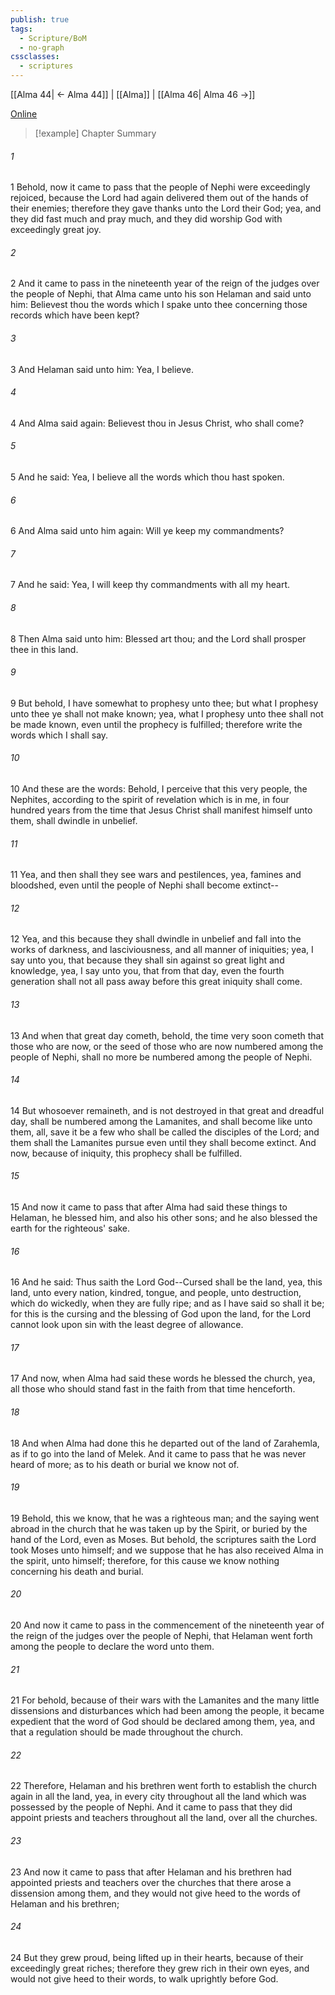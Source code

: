 ```yaml
---
publish: true
tags:
  - Scripture/BoM
  - no-graph
cssclasses:
  - scriptures
---
```

[[Alma 44| ← Alma 44]] | [[Alma]] | [[Alma 46| Alma 46 →]]

[Online](https://churchofjesuschrist.org/study/scriptures/bofm/alma/45?lang=eng)

>[!example] Chapter Summary
>
###### 1
1 Behold, now it came to pass that the people of Nephi were exceedingly rejoiced, because the Lord had again delivered them out of the hands of their enemies; therefore they gave thanks unto the Lord their God; yea, and they did fast much and pray much, and they did worship God with exceedingly great joy.
###### 2
2 And it came to pass in the nineteenth year of the reign of the judges over the people of Nephi, that Alma came unto his son Helaman and said unto him: Believest thou the words which I spake unto thee concerning those records which have been kept?
###### 3
3 And Helaman said unto him: Yea, I believe.
###### 4
4 And Alma said again: Believest thou in Jesus Christ, who shall come?
###### 5
5 And he said: Yea, I believe all the words which thou hast spoken.
###### 6
6 And Alma said unto him again: Will ye keep my commandments?
###### 7
7 And he said: Yea, I will keep thy commandments with all my heart.
###### 8
8 Then Alma said unto him: Blessed art thou; and the Lord shall prosper thee in this land.
###### 9
9 But behold, I have somewhat to prophesy unto thee; but what I prophesy unto thee ye shall not make known; yea, what I prophesy unto thee shall not be made known, even until the prophecy is fulfilled; therefore write the words which I shall say.
###### 10
10 And these are the words: Behold, I perceive that this very people, the Nephites, according to the spirit of revelation which is in me, in four hundred years from the time that Jesus Christ shall manifest himself unto them, shall dwindle in unbelief.
###### 11
11 Yea, and then shall they see wars and pestilences, yea, famines and bloodshed, even until the people of Nephi shall become extinct--
###### 12
12 Yea, and this because they shall dwindle in unbelief and fall into the works of darkness, and lasciviousness, and all manner of iniquities; yea, I say unto you, that because they shall sin against so great light and knowledge, yea, I say unto you, that from that day, even the fourth generation shall not all pass away before this great iniquity shall come.
###### 13
13 And when that great day cometh, behold, the time very soon cometh that those who are now, or the seed of those who are now numbered among the people of Nephi, shall no more be numbered among the people of Nephi.
###### 14
14 But whosoever remaineth, and is not destroyed in that great and dreadful day, shall be numbered among the Lamanites, and shall become like unto them, all, save it be a few who shall be called the disciples of the Lord; and them shall the Lamanites pursue even until they shall become extinct. And now, because of iniquity, this prophecy shall be fulfilled.
###### 15
15 And now it came to pass that after Alma had said these things to Helaman, he blessed him, and also his other sons; and he also blessed the earth for the righteous' sake.
###### 16
16 And he said: Thus saith the Lord God--Cursed shall be the land, yea, this land, unto every nation, kindred, tongue, and people, unto destruction, which do wickedly, when they are fully ripe; and as I have said so shall it be; for this is the cursing and the blessing of God upon the land, for the Lord cannot look upon sin with the least degree of allowance.
###### 17
17 And now, when Alma had said these words he blessed the church, yea, all those who should stand fast in the faith from that time henceforth.
###### 18
18 And when Alma had done this he departed out of the land of Zarahemla, as if to go into the land of Melek. And it came to pass that he was never heard of more; as to his death or burial we know not of.
###### 19
19 Behold, this we know, that he was a righteous man; and the saying went abroad in the church that he was taken up by the Spirit, or buried by the hand of the Lord, even as Moses. But behold, the scriptures saith the Lord took Moses unto himself; and we suppose that he has also received Alma in the spirit, unto himself; therefore, for this cause we know nothing concerning his death and burial.
###### 20
20 And now it came to pass in the commencement of the nineteenth year of the reign of the judges over the people of Nephi, that Helaman went forth among the people to declare the word unto them.
###### 21
21 For behold, because of their wars with the Lamanites and the many little dissensions and disturbances which had been among the people, it became expedient that the word of God should be declared among them, yea, and that a regulation should be made throughout the church.
###### 22
22 Therefore, Helaman and his brethren went forth to establish the church again in all the land, yea, in every city throughout all the land which was possessed by the people of Nephi. And it came to pass that they did appoint priests and teachers throughout all the land, over all the churches.
###### 23
23 And now it came to pass that after Helaman and his brethren had appointed priests and teachers over the churches that there arose a dissension among them, and they would not give heed to the words of Helaman and his brethren;
###### 24
24 But they grew proud, being lifted up in their hearts, because of their exceedingly great riches; therefore they grew rich in their own eyes, and would not give heed to their words, to walk uprightly before God.



